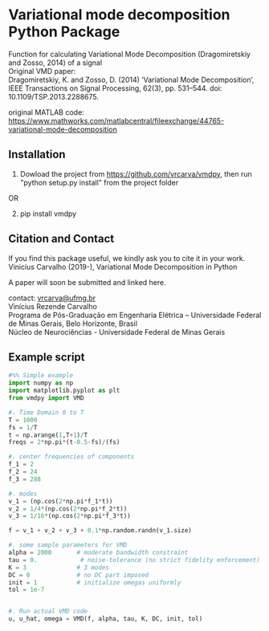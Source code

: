 # Variational mode decomposition Python Package

Function for calculating Variational Mode Decomposition (Dragomiretskiy and Zosso, 2014) of a signal  
Original VMD paper:  
Dragomiretskiy, K. and Zosso, D. (2014) ‘Variational Mode Decomposition’, 
IEEE Transactions on Signal Processing, 62(3), pp. 531–544. doi: 10.1109/TSP.2013.2288675.

original MATLAB code: https://www.mathworks.com/matlabcentral/fileexchange/44765-variational-mode-decomposition  


## Installation 

1) Dowload the project from https://github.com/vrcarva/vmdpy, then run "python setup.py install" from the project folder

OR

2) pip install vmdpy

## Citation and Contact
If you find this package useful, we kindly ask you to cite it in your work.   
Vinicius Carvalho (2019-), Variational Mode Decomposition in Python  

A paper will soon be submitted and linked here.  

contact: vrcarva@ufmg.br  
Vinícius Rezende Carvalho  
Programa de Pós-Graduação em Engenharia Elétrica – Universidade Federal de Minas Gerais, Belo Horizonte, Brasil  
Núcleo de Neurociências - Universidade Federal de Minas Gerais  


## Example script
```python
#%% Simple example  
import numpy as np  
import matplotlib.pyplot as plt  
from vmdpy import VMD  

#. Time Domain 0 to T  
T = 1000  
fs = 1/T  
t = np.arange(1,T+1)/T  
freqs = 2*np.pi*(t-0.5-fs)/(fs)  

#. center frequencies of components  
f_1 = 2  
f_2 = 24  
f_3 = 288  

#. modes  
v_1 = (np.cos(2*np.pi*f_1*t))  
v_2 = 1/4*(np.cos(2*np.pi*f_2*t))  
v_3 = 1/16*(np.cos(2*np.pi*f_3*t))  

f = v_1 + v_2 + v_3 + 0.1*np.random.randn(v_1.size)  

#. some sample parameters for VMD  
alpha = 2000       # moderate bandwidth constraint  
tau = 0.            # noise-tolerance (no strict fidelity enforcement)  
K = 3              # 3 modes  
DC = 0             # no DC part imposed  
init = 1           # initialize omegas uniformly  
tol = 1e-7  


#. Run actual VMD code  
u, u_hat, omega = VMD(f, alpha, tau, K, DC, init, tol)  
```